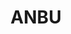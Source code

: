 ---
title: "ANBU"
link: https://github.com/Fare9/ANBU
description: "Automatic binary unpacker implemented with DBI Framework Intel PIN"
categories: tools
---